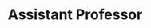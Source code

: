 ---
first_name: Ted 
last_name: Laderas
title: "Assistant Professor"
department: "Medical Informatics and Clinical Epidemiology"
research_interests: [systems biology, interactive visualization]
photo: "/assets/img/people/ted_laderas.jpg"
link: https://laderast.github.io
orcid: 0000-0002-6207-7068
---